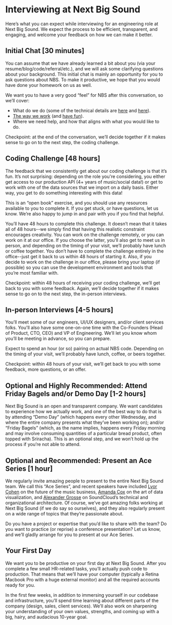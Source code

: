 # Interviewing at Next Big Sound

Here’s what you can expect while interviewing for an engineering role at Next Big Sound. We expect the process to be efficient, transparent, and engaging, and welcome your feedback on how we can make it better.

## Initial Chat [30 minutes]

You can assume that we have already learned a bit about you (via your resume/blog/code/referral/etc.), and we will ask some clarifying questions about your background. This initial chat is mainly an opportunity for you to ask questions about NBS. To make it productive, we hope that you would have done your homework on us as well.

We want you to have a very good “feel” for NBS after this conversation, so we’ll cover:
- What do we do (some of the technical details are [here](http://making.nextbigsound.com) and [here](http://highscalability.com/blog/2014/1/28/how-next-big-sound-tracks-over-a-trillion-song-plays-likes-a.html)).
- [The way we work](https://github.com/nextbigsoundinc/The-Way-We-Work) (and [have fun](https://www.youtube.com/watch?v=5f38YzV6ROM)).
- Where we need help, and how that aligns with what you would like to do.

Checkpoint: at the end of the conversation, we’ll decide together if it makes sense to go on to the next step, the coding challenge.

## Coding Challenge [48 hours]

The feedback that we consistently get about our coding challenge is that it’s fun. It’s not surprising: depending on the role you're considering, you either get access to our production API (4+ years of music/social data!) or get to work with one of the data sources that we import on a daily basis. Either way, you get to do something interesting with this data!

This is an “open book” exercise, and you should use any resources available to you to complete it. If you get stuck, or have questions, let us know. We’re also happy to jump in and pair with you if you find that helpful.

You’ll have 48 hours to complete this challenge. It doesn’t mean that it takes all of 48 hours--we simply find that having this realistic constraint encourages creativity. You can work on the challenge remotely, or you can work on it at our office. If you choose the latter, you’ll also get to meet us in person, and depending on the timing of your visit, we’ll probably have lunch or coffee together. You don’t have to complete the challenge entirely in the office--just get it back to us within 48 hours of starting it. Also, if you decide to work on the challenge in our office, please bring your laptop (if possible) so you can use the development environment and tools that you’re most familiar with.

Checkpoint: within 48 hours of receiving your coding challenge, we’ll get back to you with some feedback. Again, we’ll decide together if it makes sense to go on to the next step, the in-person interviews.

## In-person Interviews [4-5 hours]

You’ll meet some of our engineers, UI/UX designers, and/or client services folks. You'll also have some one-on-one time with the Co-Founders (Head of Product, CTO, CEO) and VP of Engineering. We’ll let you know whom you’ll be meeting in advance, so you can prepare. 

Expect to spend an hour (or so) pairing on actual NBS code. Depending on the timing of your visit, we’ll probably have lunch, coffee, or beers together.

Checkpoint: within 48 hours of your visit, we’ll get back to you with some feedback, more questions, or an offer.

## Optional and Highly Recommended: Attend Friday Bagels and/or Demo Day [1-2 hours]

Next Big Sound is an open and transparent company. We want candidates to experience how we actually work, and one of the best way to do that is by attending “Demo Day” (which happens every other Wednesday, and where the entire company presents what they’ve been working on); and/or “Friday Bagels” (which, as the name implies, happens every Friday morning and may involve consuming quantities of a particular bread product, often topped with Sriracha). This is an optional step, and we won’t hold up the process if you’re not able to attend.

## Optional and Recommended: Present an Ace Series [1 hour]

We regularly invite amazing people to present to the entire Next Big Sound team. We call this “Ace Series”, and recent speakers have included [Lyor Cohen](http://en.wikipedia.org/wiki/Lyor_Cohen) on the future of the music business, [Amanda Cox](http://amandacox.tumblr.com/) on the art of data visualization, and [Alexander Grosse](https://twitter.com/klangberater) on SoundCloud’s technical and organizational architecture. Of course, we’ve got amazing folks working at Next Big Sound (if we do say so ourselves), and they also regularly present on a wide range of topics that they’re passionate about.

Do you have a project or expertise that you’d like to share with the team? Do you want to practice (or reprise) a conference presentation? Let us know, and we’ll gladly arrange for you to present at our Ace Series.

## Your First Day

We want you to be productive on your first day at Next Big Sound. After you complete a few small HR-related tasks, you’ll actually push code to production. That means that we’ll have your computer (typically a Retina Macbook Pro with a huge external monitor) and all the required accounts ready for you.

In the first few weeks, in addition to immersing yourself in our codebase and infrastructure, you’ll spend time learning about different parts of the company (design, sales, client services). We’ll also work on sharpening your understanding of your own values, strengths, and coming up with a big, hairy, and audacious 10-year goal.
